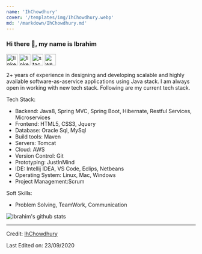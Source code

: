 ```yaml
---
name: 'IhChowdhury'
cover: '/templates/img/IhChowdhury.webp'
md: '/markdown/IhChowdhury.md'
---
```



### Hi there 👋, my name is Ibrahim 
[<img src='https://d2fltix0v2e0sb.cloudfront.net/dev-badge.svg' alt='linkedin' height='30'>](https://dev.to/ihchowdhury)   [<img src='https://cdn.jsdelivr.net/npm/simple-icons@3.0.1/icons/linkedin.svg' alt='linkedin' height='30'>](https://www.linkedin.com/in/ibrahimchowdhury/)  [<img src='https://cdn.jsdelivr.net/npm/simple-icons@3.0.1/icons/stackoverflow.svg' alt='stackoverflow' height='30'>](https://stackoverflow.com/users/5032512)  [<img src='https://cdn.jsdelivr.net/npm/simple-icons@3.0.1/icons/icloud.svg' alt='website' height='30'>](http://ibrahimchowdhury.me/)

2+ years of experience in designing and developing scalable and highly available software­-​as­-​a­​service applications using Java stack.  I am always open in working with new tech stack. Following are my current tech stack.

Tech Stack:

- Backend: Java8, Spring MVC, Spring Boot, Hibernate, Restful Services, Microservices
- Frontend: HTML5, CSS3, Jquery
- Database: Oracle Sql, MySql
- Build tools: Maven
- Servers: Tomcat
- Cloud: AWS
- Version Control: Git
- Prototyping: JustInMind
- IDE: Intellij IDEA, VS Code, Eclips, Netbeans
- Operating System: Linux, Mac, Windows
- Project Management:Scrum

Soft Skills:

- Problem Solving, TeamWork, Communication 

![Ibrahim's github stats](https://github-readme-stats.vercel.app/api?username=IhChowdhury&show_icons=true&theme=radical)

----
Credit: [IhChowdhury](https://github.com/IhChowdhury)

Last Edited on: 23/09/2020